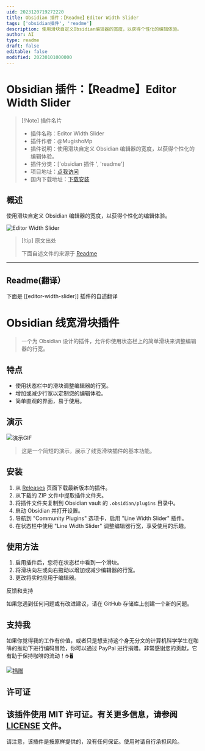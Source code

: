 ```yaml
---
uid: 2023120719272220
title: Obsidian 插件：【Readme】Editor Width Slider
tags: ['obsidian插件', 'readme']
description: 使用滑块自定义Obsidian编辑器的宽度，以获得个性化的编辑体验。
author: AI
type: readme
draft: false
editable: false
modified: 20230101000000
---
```


# Obsidian 插件：【Readme】Editor Width Slider

> [!Note] 插件名片
> - 插件名称：Editor Width Slider
> - 插件作者：@MugishoMp
> - 插件说明：使用滑块自定义 Obsidian 编辑器的宽度，以获得个性化的编辑体验。
> - 插件分类：['obsidian 插件 ', 'readme']
> - 项目地址：[点我访问](https://github.com/MugishoMp/obsidian-editor-width-slider)
> - 国内下载地址：[下载安装](https://pkmer.cn/products/plugin/pluginMarket/?editor-width-slider)

## 概述

使用滑块自定义 Obsidian 编辑器的宽度，以获得个性化的编辑体验。

![Editor Width Slider](https://cdn.pkmer.cn/covers/editor-width-slider_new.gif)

> [!tip] 原文出处
>
>下面自述文件的来源于 [Readme](https://ghproxy.net/https://raw.githubusercontent.com/MugishoMp/obsidian-editor-width-slider/master/README.md)
>

---

## Readme(翻译）

下面是 [[editor-width-slider]] 插件的自述翻译

# Obsidian 线宽滑块插件

> 一个为 Obsidian 设计的插件，允许你使用状态栏上的简单滑块来调整编辑器的行宽。

## 特点

- 使用状态栏中的滑块调整编辑器的行宽。
- 增加或减少行宽以定制您的编辑体验。
- 简单直观的界面，易于使用。

## 演示

![演示GIF](https://cdn.pkmer.cn/covers/editor-width-slider_2_0.gif)

> 这是一个简短的演示，展示了线宽滑块插件的基本功能。

## 安装

1. 从 [Releases](https://github.com/MugishoMp/obsidian-editor-width-slider/releases) 页面下载最新版本的插件。
2. 从下载的 ZIP 文件中提取插件文件夹。
3. 将插件文件夹复制到 Obsidian vault 的 `.obsidian/plugins` 目录中。
4. 启动 Obsidian 并打开设置。
5. 导航到 "Community Plugins" 选项卡，启用 "Line Width Slider" 插件。
6. 在状态栏中使用 "Line Width Slider" 调整编辑器行宽，享受使用的乐趣。

## 使用方法

1. 启用插件后，您将在状态栏中看到一个滑块。
2. 将滑块向左或向右拖动以增加或减少编辑器的行宽。
3. 更改将实时应用于编辑器。

反馈和支持

如果您遇到任何问题或有改进建议，请在 GitHub 存储库上创建一个新的问题。

## 支持我

如果你觉得我的工作有价值，或者只是想支持这个身无分文的计算机科学学生在咖啡的推动下进行编码冒险，你可以通过 PayPal 进行捐赠。非常感谢您的贡献，它有助于保持咖啡的流动！☕️🖥️

[![捐赠](https://cdn.pkmer.cn/covers/editor-width-slider_1_0.gif)](https://www.paypal.com/donate/?hosted_button_id=E4APAMMHVJE4N)

## 许可证

该插件使用 MIT 许可证。有关更多信息，请参阅 [LICENSE](LICENSE) 文件。
---

请注意，该插件是按原样提供的，没有任何保证。使用时请自行承担风险。
